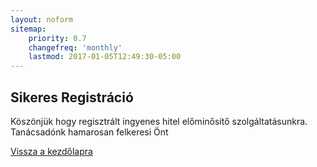 ```yaml
---
layout: noform
sitemap:
    priority: 0.7
    changefreq: 'monthly'
    lastmod: 2017-01-05T12:49:30-05:00
---
```

## Sikeres Registráció

Köszönjük hogy regisztrált ingyenes hitel előminősítő szolgáltatásunkra.
Tanácsadónk hamarosan felkeresi Önt



[Vissza a kezdőlapra](/)
